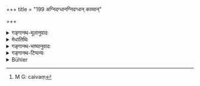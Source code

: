 +++
title = "199 अग्निदग्धानग्निदग्धान् काव्यान्"

+++

<details><summary>गङ्गानथ-मूलानुवादः</summary>

‘The Anagnidagdhas, the Agnidagdhas, the Kāvyas, the Barhiṣads, the Agniṣvāttas, and the Saumyas,—these one should regard as the Pitṛs of Brāhmaṇas.—(199)
</details>

<details><summary>मेधातिथिः</summary>

**अनग्निदग्धः** सोमः । न ह्य् अग्निना तस्य पाको ऽस्ति । तेन या देवता इज्यन्ते ता अप्य् अनगिदग्दाः समृद्धास् तद्गुणत उच्यन्ते । एवम् अग्निदग्धानि चरुपुरोडाशादीनि हवींषि अग्निना पच्यन्ते । तैर् या देवता इज्यन्ते ता **अग्निदग्धाः** । पूर्ववद् एवम् अभिसंबन्धः क्रियते । ये अग्निदग्धा उच्यन्ते तान् अग्निदग्धान् निर्दिशेत् । ये अनग्निदग्धास् तान्त् सोमपान् एव निर्दिशेत् । एवं **काव्यान् बर्हिषद** इति । कवेः पुत्राः काव्यास् ते च "सोमपास् तु कवेः पुत्राः" (म्ध् ३.१८८) इत्य् उक्ताः । **बर्हिषदो** ऽत्रिजा उक्ताः । नायम् एवकारो यथादेशम् द्रष्टव्यः । तथा ह्य् अयम् अर्थः स्यात् । विप्राणाम् एवेति पितरो न क्षत्रियादीनाम् । तच् च प्रागुक्तेन विरुध्यते । न चैते वर्णभेदेन पितृत्वेनोक्ताः, येन तस्माद् आच्छिद्य ब्राह्मणादिसंबन्धिता एषाम् उच्यते । तस्माद् अपकृष्य एवकारो ऽग्निष्वात्तन् एव सौम्यान् एव निर्दिशेद् इत्य् एवं संबन्धनीयः । **विप्र**ग्रहणम् अनुवादत्वात् क्षत्रियादिप्रदर्शनार्थम् । एवंनामानश् चैते पितरो वेदे श्रूयन्ते "अग्निष्वात्ताः पितरो ये ऽग्निदग्धा ये अनग्दग्धाः" इति तान् मन्त्रान् उदाहृत्य विवृणोति ।

- अथ वैवं[^३५०] संबन्धः क्रियते । य एतैः शब्दैः पितर उच्यन्ते तान् विप्राणाम् एव निर्दिशेत् स्वपितॄन् । न च शब्दभेदेनार्थभेदशङ्का कर्तव्या । विप्रग्रहणम् अधिकार्युपलक्षणार्थं प्राधान्यात् । प्रधानेन ह्य् उपलक्षणं भवति "राजा गच्छति" इति ॥ ३.१८९ ॥


[^३५०]:
     M G: caivaṃ
</details>

<details><summary>गङ्गानथ-भाष्यानुवादः</summary>

*Soma* (the Soma plant) is what is called ‘*anagnidagdha*’ (‘not burnt
by fire’); because it is not cooked on fire; and the gods to whom sacrifices are offered with *Soma*, also come to be called ‘*Anagnidagdha*;’ which connotes the quality of *prosperity*.

Similarly, ‘*agnidagdha*’ (‘burnt by fire’) stands for such substances as cooked rice, cake, and the like, which are all prepared on fire; and the gods to whom sacrifices are offered with these are called ‘*Agnidagdha*.’

As before, we construe the verse to mean as follows:—‘Those that are called *Agnidagdha* should be mentioned as *agnidagdha*, and those that are called *Anagnidagdha* should be mentioned as *Somapā*.’

Similarly with ‘*Kāvyas*’ and ‘*Barhiṣuds* the ‘*Kāvyas*’ have been described (in 198) as ‘Somapā;’ and ‘*Barhiṣads*’ as ‘the sons of Atri.’

The particle ‘*eva*’ is not to be construed where it occurs; as, in that case, the meaning would be that all those mentioned are the Pitṛs of
*Brāhmaṇas only*, not of *Kṣatriyas* and others; and this would be
contrary to what has gone before. Nor have the beings in question been mentioned as the Pitṛs of various castes, which alone could justify a few of them being selected and marked as belonging specifically to
*Brāhmaṇas only*. Hence the ‘*eva*’ should be construed along with the
‘*Agniṣvāttas*,’ the ‘*Saumyas*,’ and the rest.

The mention of the ‘*Brāhmaṇa*’ being purely reiterative, stands for the Kṣatriya, &c. also.

The Pitṛs bearing the names here mentioned are found mentioned in the Veda also:—‘The Pitṛs, named Agniṣvātta, Agnidagdha, Anagnidagdha.’ And it is out of those mentioned in this *mantra* that our author has selected some and described them here.

Or, the verse may be construed in the following manner:—‘The Pitṛs that are spoken of by these names, all these one should mention as the Brāhmaṇa’s Pitṛs:’ the mere difference in the names should not lead one to think of the named beings being different.’ In this case, the term ‘*Brāhmaṇa*’ would stand for ‘persons entitled to the performance of Śrāddha;’ the Brāhmaṇa being so, above all others; and it is always the predominant factor that serves as the indicative; as we find in the case of such expressions as ‘the king is passing by.’

\[ *This latter interpretation, being much the simpler of the two, has been adopted in the Text*.\]—(199)
</details>

<details><summary>गङ्गानथ-टिप्पन्यः</summary>

“This verse probably contains a second classification of the Manes, which differs from the preceding, because it is based on a different tradition.”—Buhler.

This verse is quoted in *Hemādri* (Śrāddha, p. 55).
</details>

<details><summary>Bühler</summary>

199	One should know that (other classes), the Agnidagdhas, the Anagnidagdhas, the Kavyas, the Barhishads, the Agnishvattas, and the Saumyas, are (the manes) of the Brahmanas alone.
</details>
